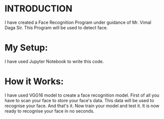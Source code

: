 # INTRODUCTION
I have created a Face Recognition Program under guidance of Mr. Vimal Daga Sir. This Program will be used to detect face.

# My Setup:
I have used Jupyter Notebook to write this code.

# How it Works:
I have used VGG16 model to create a face recognition model. First of all you have to scan your face to store your face's data. This data will be used to recognise your face.
And that's it. Now train your model and test it. It is now ready to recognise your face in no seconds.
